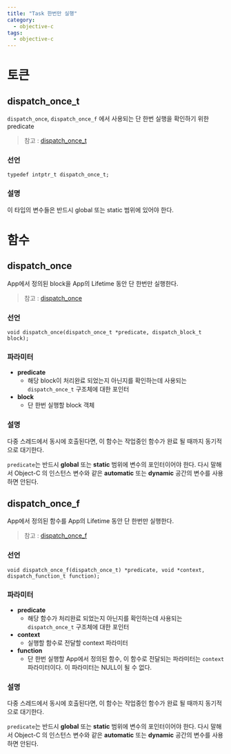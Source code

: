 ```yaml
---
title: "Task 한번만 실행"
category:
  - objective-c
tags: 
  - objective-c
---
```


# 토큰

## dispatch_once_t

`dispatch_once`, `dispatch_once_f` 에서 사용되는 단 한번 실행을 확인하기 위한 predicate

> 참고 : [dispatch_once_t](https://developer.apple.com/documentation/dispatch/dispatch_once_t?language=objc)

### 선언

```objc
typedef intptr_t dispatch_once_t;
```

### 설명

이 타입의 변수들은 반드시 global 또는 static 범위에 있어야 한다.

# 함수

## dispatch_once

App에서 정의된 block을 App의 Lifetime 동안 단 한번만 실행한다.

> 참고 : [dispatch_once](https://developer.apple.com/documentation/dispatch/1447169-dispatch_once?language=objc)

### 선언

```objc
void dispatch_once(dispatch_once_t *predicate, dispatch_block_t block);
```

### 파라미터

- **predicate**
  - 해당 block이 처리완료 되었는지 아닌지를 확인하는데 사용되는 `dispatch_once_t` 구조체에 대한 포인터
- **block**
  - 단 한번 실행할 block 객체

### 설명

다중 스레드에서 동시에 호출된다면, 이 함수는 작업중인 함수가 완료 될 때까지 동기적으로 대기한다.

`predicate`는 반드시 **global** 또는 **static** 범위에 변수의 포인터이어야 한다. 다시 말해서 Object-C 의 인스턴스 변수와 같은 **automatic** 또는 **dynamic** 공간의 변수를 사용하면 안된다.

## dispatch_once_f

App에서 정의된 함수를 App의 Lifetime 동안 단 한번만 실행한다.

> 참고 : [dispatch_once_f](https://developer.apple.com/documentation/dispatch/1447167-dispatch_once_f?language=objc)

### 선언

```objc
void dispatch_once_f(dispatch_once_t) *predicate, void *context, dispatch_function_t function);
```

### 파라미터

- **predicate**
  - 해당 함수가 처리완료 되었는지 아닌지를 확인하는데 사용되는 `dispatch_once_t` 구조체에 대한 포인터
- **context**
  - 실행할 함수로 전달할 context 파라미터
- **function**
  - 단 한번 실행할 App에서 정의된 함수, 이 함수로 전달되는 파라미터는 `context` 파라미터이다. 이 파라미터는 NULL이 될 수 없다.

### 설명

다중 스레드에서 동시에 호출된다면, 이 함수는 작업중인 함수가 완료 될 때까지 동기적으로 대기한다.

`predicate`는 반드시 **global** 또는 **static** 범위에 변수의 포인터이어야 한다. 다시 말해서 Object-C 의 인스턴스 변수와 같은 **automatic** 또는 **dynamic** 공간의 변수를 사용하면 안된다.
